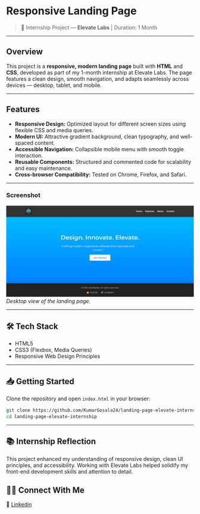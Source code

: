 # Responsive Landing Page  
> 📌 Internship Project — **Elevate Labs** | Duration: 1 Month

---

## Overview

This project is a **responsive, modern landing page** built with **HTML** and **CSS**, developed as part of my 1-month internship at Elevate Labs. The page features a clean design, smooth navigation, and adapts seamlessly across devices — desktop, tablet, and mobile.

---

## Features

- **Responsive Design:** Optimized layout for different screen sizes using flexible CSS and media queries.
- **Modern UI:** Attractive gradient background, clean typography, and well-spaced content.
- **Accessible Navigation:** Collapsible mobile menu with smooth toggle interaction.
- **Reusable Components:** Structured and commented code for scalability and easy maintenance.
- **Cross-browser Compatibility:** Tested on Chrome, Firefox, and Safari.

---

### Screenshot

![Landing Page Desktop View](https://github.com/KumarGosala24/Elevate-Lab-Web-internship/blob/977958a8dab1afb95f92af819418c7d78476d6e6/Task1/ScreenShot.png)  
*Desktop view of the landing page.*


---

## 🛠️ Tech Stack

- HTML5  
- CSS3 (Flexbox, Media Queries)  
- Responsive Web Design Principles

---

## 📥 Getting Started

Clone the repository and open `index.html` in your browser:

```bash
git clone https://github.com/KumarGosala24/landing-page-elevate-internship.git
cd landing-page-elevate-internship
```
---

## 📚 Internship Reflection

This project enhanced my understanding of responsive design, clean UI principles, and accessibility. Working with Elevate Labs helped solidify my front-end development skills and attention to detail.


## 🙋‍♂️ Connect With Me
🔗 [Linkedin](https://www.linkedin.com/in/sowjanya-kumar-gosala/)
